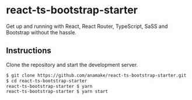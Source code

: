 # react-ts-bootstrap-starter

Get up and running with React, React Router, TypeScript, SaSS and Bootstrap without the hassle.

## Instructions

Clone the repository and start the development server.

```bash
$ git clone https://github.com/anamake/react-ts-bootstrap-starter.git
$ cd react-ts-bootstrap-starter
react-ts-bootstrap-starter $ yarn
react-ts-bootstrap-starter $ yarn start
```

